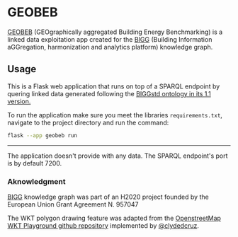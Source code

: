 # GEOBEB
[GEOBEB](https://github.com/alexisimo/geobeb) (GEOgraphically aggregated Building Energy Benchmarking) is a linked data exploitation app created for the [BIGG](https://www.bigg-project.eu/) (Building Information aGGregation,
harmonization and analytics platform) knowledge graph.

## Usage
This is a Flask web application that runs on top of a SPARQL endpoint by quering linked data generated following the [BIGGstd ontology in its 1.1 version.](https://github.com/biggproject/Ontology/tree/v1.1/BIGGstd)

To run the application make sure you meet the libraries `requirements.txt`, navigate to the project directory and run the command: 
```bash
flask --app geobeb run
```
---
The application doesn't provide with any data. The SPARQL endpoint's port is by default 7200.

### Aknowledgment
 [BIGG](https://www.bigg-project.eu/) knowledge graph was part of an H2020 project founded by the European Union Grant Agreement N. 957047

The WKT polygon drawing feature was adapted from the [OpenstreetMap WKT Playground github repository](https://github.com/clydedacruz/openstreetmap-wkt-playground) implemented by [@clydedcruz](https://github.com/clydedcruz).